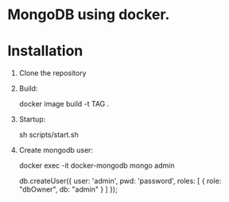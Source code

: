 # MongoDB using docker.

# Installation

1. Clone the repository

2. Build:

    docker image build -t TAG .

3. Startup:

    sh scripts/start.sh

4. Create mongodb user:
    
    docker exec -it docker-mongodb mongo admin
    
    db.createUser({ user: 'admin', pwd: 'password', roles: [ { role: "dbOwner", db: "admin" } ] });
